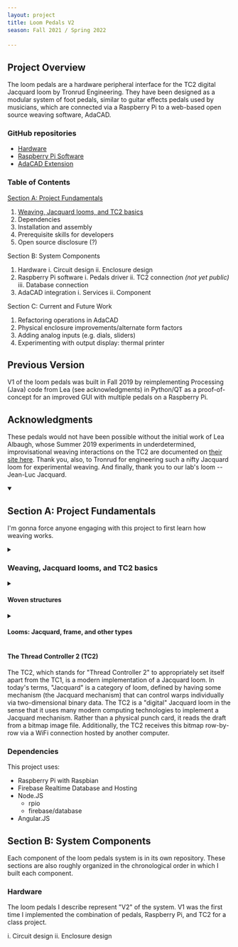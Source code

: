 ```yaml
---
layout: project
title: Loom Pedals V2
season: Fall 2021 / Spring 2022

---
```


## Project Overview

The loom pedals are a hardware peripheral interface for the TC2 digital Jacquard loom by Tronrud Engineering. They have been designed as a modular system of foot pedals, similar to guitar effects pedals used by musicians, which are connected via a Raspberry Pi to a web-based open source weaving software, AdaCAD.

### GitHub repositories
* [Hardware](https://github.com/UnstableDesign/Loom-Pedals-Hardware/)
* [Raspberry Pi Software](https://github.com/UnstableDesign/Loom-Pedals-Raspberry-Pi)
* [AdaCAD Extension](https://github.com/UnstableDesign/Loom-Pedals-AdaCAD)

### Table of Contents

[Section A: Project Fundamentals](#section-a-project-fundamentals)

1. [Weaving, Jacquard looms, and TC2 basics](#looms-jacquard-frame-and-other-types)
2. Dependencies
3. Installation and assembly
4. Prerequisite skills for developers
5. Open source disclosure (?)

Section B: System Components

1. Hardware
  i. Circuit design
  ii. Enclosure design
2. Raspberry Pi software
  i. Pedals driver
  ii. TC2 connection *(not yet public)*
  iii. Database connection
3. AdaCAD integration
  i. Services
  ii. Component

Section C: Current and Future Work

1. Refactoring operations in AdaCAD
2. Physical enclosure improvements/alternate form factors
3. Adding analog inputs (e.g. dials, sliders)
4. Experimenting with output display: thermal printer

## Previous Version

V1 of the loom pedals was built in Fall 2019 by reimplementing Processing (Java) code from Lea (see acknowledgments) in Python/QT as a proof-of-concept for an improved GUI with multiple pedals on a Raspberry Pi.

## Acknowledgments

These pedals would not have been possible without the initial work of Lea Albaugh, whose Summer 2019 experiments in underdetermined, improvisational weaving interactions on the TC2 are documented on [their site here](http://www.lea.zone/underdetermined_handweaving.html "Underdetermined Handweaving"). Thank you, also, to Tronrud for engineering such a nifty Jacquard loom for experimental weaving. And finally, thank you to our lab's loom -- Jean-Luc Jacquard. 

<details open><summary>

## Section A: Project Fundamentals

</summary>

I'm gonna force anyone engaging with this project to first learn how weaving works.

<details><summary>

### Weaving, Jacquard looms, and TC2 basics

</summary>

Tronrud's TC2 is a digital Jacquard loom. Let's break that phrase down, starting with the "loom" part. A **loom** is a tool for weaving, which is a fiber craft that interlaces yarns to create cloth. 

Quick disclaimer on language: there are many forms of weaving across cultures and materials, as well as a few different ways to define "yarn" or "fabric" or "cloth" or any other craft-related term. With things that have evolved through so much history that they are at once universal, yet diverse, there are bound to be exceptions or special cases of definitions. I'll be generalizing the most common forms of weaving in my experience, which may be western-/Euro-centric because I learned to weave in an English-speaking, American, digital setting -- not coincidentally, this type of weaving is also the most prevalent in industrial textiles.

</details>
<!-- add citations to craft books throughout -->

<details><summary>

#### Woven structures

</summary>

\[_citations to craft books throughout_\] 

Weaving mainly interlaces two sets of yarn in perpendicular directions. \[picture of plainweave\] Conventionally, if we take one set to be vertical and one to be horizontal, the vertical set of yarns is called the **"warp"** and the horizontal set is the **"weft"**. (A catchy saying is "weft goes from left to right") \[source?\] On many looms, the warp is tilted away from the weaver, or lying flat, so the "vertical" direction is rather towards/away from the weaver rather than up/down. The warp is first set up on the loom ("warping" the loom). Then, the weft is inserted perpendicular to the warp, travelling over and under to form a row of weaving.

\[make ILLUSTRATIONS\]

There are many different ways to weave these sequences of overs-and-unders and thus achieve a variety of patterns and structures in the cloth. The simplest structure is **plainweave**, also called "tabby". To make plainweave, the weft first goes over one warp, under one warp, over one, under one, alternating over and under through the whole row. In the next row, the weft will go underneath a warp if it had gone over in the previous row, and over a warp if it had gone under previously. The weaver alternates between these two rows as many times as needed. You can imagine that if the weft "goes over two, under one" or any other pattern of overs-and-unders, the weaving would produce a different structure.

We can represent these patterns as **drafts**, a standard grid-based notation for woven structures. In a draft, a white square represents where the weft is over the warp, while a black square represents where the warp is on top. So a row of squares represents a single pass of the weft, while a column represents how an individual warp behaves during weaving.

</details>

<details><summary>

#### Looms: Jacquard, frame, and other types

</summary>

\[make ILLUSTRATIONS\]

I didn't mention what tools were used to make the woven structures in the last section, because many types of looms can be used to achieve the same structure. \[cite Albers\] To build up to what a "Jacquard" loom is, we can start with the most fundamental loom, which is a rectangular frame that holds the warp yarns in parallel. If you're following along anyway, go grab a picture frame/hardcover book/two ladder rungs and wrap some yarn around the item, leaving some space between each wrap. Bam, loom. 

![An illustration of a simple loom: a rectangular frame with multiple strands of warp yarn crossing it in parallel.](./1_tapestry.png)

To weave, you can use a needle to manually go over and under the warps, or simply manipulate the weft with your fingers. Many **tapestry looms** (see photos) \[add photos\] simply use these components.

We can make weaving on our loom faster by adding a way to lift multiple warps at a time, e.g. by tying loops around each set of yarns that would lift in one row of the pattern, then tying these loops to a single rod, we can lift all of the yarns that the weft should go under in that row. A **shed** is the gap that forms between the raised warps and lower warps. These loops that raise and lower warp yarns are **heddles**, which can be made of wire, string, or cut out of wood. A set of heddles that lift together form a **frame** or **shaft**, as they are all attached to a common part. 

![An illustration of a loom with a single shaft added, with heddles controlling every other warp.](./2_heddles.png)

Since each heddle can only be attached to one shaft, a loom with multiple shafts will create a different shed for each one lifted. Most of these looms are categorized as **frame looms** (see photos), typically found in 2-shaft, 4-shaft, 8-shaft, and 16-shaft configurations. Drafts for frame looms will have a separate section, the **threading**, that indicates which shaft each warp is threaded on.

\[photos\]

As an aside, I shouldn't ignore heddles on other types of looms, as these variations show how useful the mechanism is. The illustrated heddle shaft most closely resembles a set of string heddles on backstrap looms. \[photos\]

However, cloth woven on a shaft loom will usually make use of patterns that are much more varied than the number of shafts. How can we accomplish this complexity? By lifting multiple shafts at a time. Imagine that our loom's shaft now have ropes attached to the top, so we can raise them by tugging on the rope. If we hold the ropes from multiple shafts, all of those shafts will lift when we pull. With some clever engineering, we route these ropes down to the floor and attach them to a foot pedal that acts as a lever. We have just built a **treadle**. 

![An illustration of a loom with two shafts that lift the same shed as the previous illustration. The two shafts have been tied to a treadle that lifts both of them.](./3_treadle.png)

In the configuration described thus far, the threading is more or less fixed on the loom, until the weaver uses up all the warp and rethreads. It would be pretty troublesome to move warps between shafts, unless you hack up the heddles so they're transferable. However, unlike the heddles and threading, the shafts and treadles are easily reconfigured by changing which shafts are tied to a particular treadle. Fittingly, the combinations of shafts that are controlled by each treadle is called the **tie-up**, which is also a section of a frame loom draft. 

You'll notice that the frame looms displayed above each have an array of treadles. Each treadle can open a different shed according to the tie-up, and the weaver can now achieve a pattern by following a sequence of treadle steps -- the **treadling** for the draft. This represents the final section we need to complete the four-section draft of a frame loom. For completion's sake, the first section of the draft that we discussed above is the **drawdown**. \[add example draft\]

Alright, we've built all the mechanisms for a frame loom, and this level of complexity has been sufficient for much of weaving history. One threading can produce many different patterns, as we can easily change the tie-up and treadling sequence. Today, many handweavers work with 4-shaft, 6-treadle frame looms, as they already offer a large selection of possible designs without overwhelming the weaver with complex mechanics. Yet some people still needed finer control to make more complex, figured designs. Enter the Jacquard loom.

A Jacquard loom is the result of replacing the shafts of a loom with a mechanism that can control each heddle individually, rather than lifting warps in fixed sets. Effectively, this is like putting each warp on its own shaft -- that would be an absolutely abominable machine, so good thing Mr. Joseph Marie Jacquard came up with this new way of automating warp control. Instead of tie-ups and treadling, Jacquard looms create patterns using punch cards, where the drawdown of the draft is directly encoded in a series of punched holes. Each row of holes corresponds to a row in the draft. In a simplified representation of the Jacquard mechanism, we will assume that holes correspond to black squares on a draft, while spaces with no hole (solid card) correspond to a white square. 

</details>
<!-- end loom types subsection -->

#### The Thread Controller 2 (TC2)

The TC2, which stands for "Thread Controller 2" to appropriately set itself apart from the TC1, is a modern implementation of a Jacquard loom. In today's terms, "Jacquard" is a category of loom, defined by having some mechanism (the Jacquard mechanism) that can control warps individually via two-dimensional binary data. The TC2 is a "digital" Jacquard loom in the sense that it uses many modern computing technologies to implement a Jacquard mechanism. Rather than a physical punch card, it reads the draft from a bitmap image file. Additionally, the TC2 receives this bitmap row-by-row via a WiFi connection hosted by another computer.

</details>

### Dependencies

This project uses:

* Raspberry Pi with Raspbian
* Firebase Realtime Database and Hosting
* Node.JS
  * rpio
  * firebase/database
* Angular.JS

## Section B: System Components

Each component of the loom pedals system is in its own repository. These sections are also roughly organized in the chronological order in which I built each component.

### Hardware

The loom pedals I describe represent "V2" of the system. V1 was the first time I implemented the combination of pedals, Raspberry Pi, and TC2 for a class project.

  i. Circuit design
  ii. Enclosure design

<!-- fill in -->